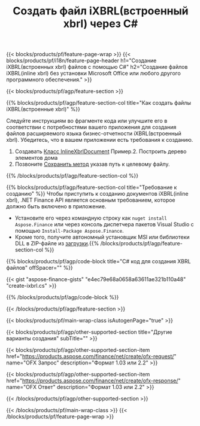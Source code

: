 ﻿---
title: Создать файл iXBRL(встроенный xbrl) через C#
description: Пример кода для создания файла iXBRL(встроенный xbrl). Используйте пример кода API для пакетного создания iXBRL(встроенных xbrl) файлов в приложениях на основе .NET. 
url: /ru/net/create/ixbrl/
family: finance
platformtag: net
feature: create
informat: iXBRL
outformat: 
otherformats: 
---
{{< blocks/products/pf/feature-page-wrap >}}
{{< blocks/products/pf/i18n/feature-page-header h1="Создание iXBRL(встроенных xbrl) файлов с помощью C#" h2="Создание файлов iXBRL(inline xbrl) без установки Microsoft Office или любого другого программного обеспечения." >}}

{{< blocks/products/pf/agp/feature-section >}}

{{% blocks/products/pf/agp/feature-section-col title="Как создать файлы iXBRL(встроенные xbrl)" %}}

Следуйте инструкциям во фрагменте кода или улучшите его в соответствии с потребностями вашего приложения для создания файлов расширяемого языка бизнес-отчетности iXBRL(встроенный xbrl). Убедитесь, что в вашем приложении есть требования к созданию.

1. Создавать [Класс InlineXbrlDocument](https://apireference.aspose.com/finance/net/aspose.finance.xbrl.inline/inlinexbrldocument) Пример.2. Построить дерево элементов дома
3. Позвоните [Сохранить метод](https://apireference.aspose.com/finance/net/aspose.finance.xbrl.inline.inlinexbrldocument/save/methods/1) указав путь к целевому файлу.

{{% /blocks/products/pf/agp/feature-section-col %}}

{{% blocks/products/pf/agp/feature-section-col title="Требование к созданию" %}}
Чтобы приступить к созданию документов iXBRL(inline xbrl), .NET Finance API является основным требованием, которое должно быть включено в приложение. 
- Установите его через командную строку как ```nuget install Aspose.Finance``` или через консоль диспетчера пакетов Visual Studio с помощью ```Install-Package Aspose.Finance```.
- Кроме того, получите автономный установщик MSI или библиотеки DLL в ZIP-файле из [загрузки](https://downloads.aspose.com/finance/net).{{% /blocks/products/pf/agp/feature-section-col %}}

{{% blocks/products/pf/agp/code-block title="C# код для создания XBRL файлов" offSpacer="" %}}

{{< gist "aspose-finance-gists" "e4ec79e68a0658a63611ae321b110a48" "create-ixbrl.cs" >}}

{{% /blocks/products/pf/agp/code-block %}}

{{< /blocks/products/pf/agp/feature-section >}}

{{< blocks/products/pf/main-wrap-class isAutogenPage="true" >}}

{{< blocks/products/pf/agp/other-supported-section title="Другие варианты создания" subTitle="" >}}

{{< blocks/products/pf/agp/other-supported-section-item href="https://products.aspose.com/finance/net/create/ofx-request/" name="OFX Запрос" description="Формат 1.03 или 2.2" >}}

{{< blocks/products/pf/agp/other-supported-section-item href="https://products.aspose.com/finance/net/create/ofx-response/" name="OFX Ответ" description="Формат 1.03 или 2.2" >}}

{{< /blocks/products/pf/agp/other-supported-section >}}

{{< /blocks/products/pf/main-wrap-class >}}
{{< /blocks/products/pf/feature-page-wrap >}}